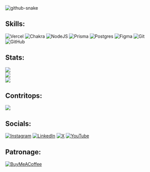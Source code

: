 <picture>
  <source media="(prefers-color-scheme: dark)" srcset="https://raw.githubusercontent.com/tobiasmeyhoefer/tobiasmeyhoefer/output/github-snake-dark.svg" />
  <source media="(prefers-color-scheme: light)" srcset="https://raw.githubusercontent.com/tobiasmeyhoefer/tobiasmeyhoefer/output/github-snake.svg" />
  <img alt="github-snake" src="https://raw.githubusercontent.com/tobiasmeyhoefer/tobiasmeyhoefer/output/github-snake.svg" />
</picture>

###

## Skills:

![Vercel](https://img.shields.io/badge/vercel-%23000000.svg?style=flat-square&logo=vercel&logoColor=white) ![Chakra](https://img.shields.io/badge/chakra-%234ED1C5.svg?style=flat-square&logo=chakraui&logoColor=white) ![NodeJS](https://img.shields.io/badge/node.js-6DA55F?style=flat-square&logo=node.js&logoColor=white) ![Prisma](https://img.shields.io/badge/Prisma-3982CE?style=flat-square&logo=Prisma&logoColor=white) ![Postgres](https://img.shields.io/badge/postgres-%23316192.svg?style=flat-square&logo=postgresql&logoColor=white) ![Figma](https://img.shields.io/badge/figma-%23F24E1E.svg?style=flat-square&logo=figma&logoColor=white) ![Git](https://img.shields.io/badge/git-%23F05033.svg?style=flat-square&logo=git&logoColor=white) ![GitHub](https://img.shields.io/badge/github-%23121011.svg?style=flat-square&logo=github&logoColor=white)

## Stats:
![](https://github-readme-streak-stats.herokuapp.com/?user=toxic-lmao&theme=ambient_gradient&hide_border=true)<br/>
![](https://github-readme-stats.vercel.app/api?username=toxic-lmao&theme=ambient_gradient&hide_border=true&include_all_commits=false&count_private=false)<br/>
![](https://github-readme-stats.vercel.app/api/top-langs/?username=toxic-lmao&theme=ambient_gradient&hide_border=true&include_all_commits=false&count_private=false&layout=compact)

## Contritops:

![](https://github-contributor-stats.vercel.app/api?username=toxic-lmao&limit=5&theme=ambient_gradient&combine_all_yearly_contributions=true)

## Socials:

[![Instagram](https://img.shields.io/badge/Instagram-%23E4405F.svg?logo=Instagram&logoColor=white)](https://instagram.com/https://www.instagram.com/toxic.lmao) [![LinkedIn](https://img.shields.io/badge/LinkedIn-%230077B5.svg?logo=linkedin&logoColor=white)](https://linkedin.com/in/https://www.linkedin.com/in/dhruv-jangid) [![X](https://img.shields.io/badge/X-black.svg?logo=X&logoColor=white)](https://x.com/https://x.com/dhruvvjangidd) [![YouTube](https://img.shields.io/badge/YouTube-%23FF0000.svg?logo=YouTube&logoColor=white)](https://youtube.com/@https://www.youtube.com/@toxiclmao)

## Patronage:

[![BuyMeACoffee](https://img.shields.io/badge/Buy%20Me%20a%20Coffee-ffdd00?style=for-the-badge&logo=buy-me-a-coffee&logoColor=black)](https://buymeacoffee.com/https://buymeacoffee.com/toxiclmao)
